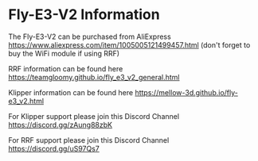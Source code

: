 # Fly-E3-V2 Information

The Fly-E3-V2 can be purchased from AliExpress https://www.aliexpress.com/item/1005005121499457.html (don't forget to buy the WiFi module if using RRF)

RRF information can be found here https://teamgloomy.github.io/fly_e3_v2_general.html

Klipper information can be found here https://mellow-3d.github.io/fly-e3_v2.html

For Klipper support please join this Discord Channel https://discord.gg/zAung88zbK

For RRF support please join this Discord Channel https://discord.gg/uS97Qs7
